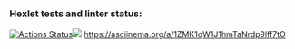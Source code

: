 ### Hexlet tests and linter status:
[![Actions Status](https://github.com/Beylaks/frontend-project-44/actions/workflows/hexlet-check.yml/badge.svg)](https://github.com/Beylaks/frontend-project-44/actions)<a href=https://codeclimate.com/github/Beylaks/frontend-project-44/maintainability><img src=https://api.codeclimate.com/v1/badges/698ae51c8cf562bb8419/maintainability /></a>
https://asciinema.org/a/1ZMK1qW1J1hmTaNrdp9lff7tO
